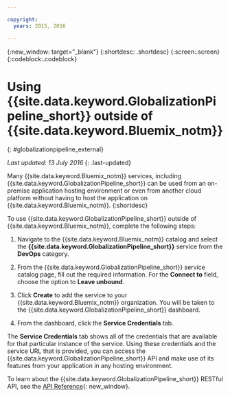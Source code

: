 ```yaml
---

copyright:
  years: 2015, 2016

---
```


{:new_window: target="_blank"}
{:shortdesc: .shortdesc}
{:screen:.screen}
{:codeblock:.codeblock}

# Using {{site.data.keyword.GlobalizationPipeline_short}} outside of {{site.data.keyword.Bluemix_notm}}
{: #globalizationpipeline_external}

*Last updated: 13 July 2016*
{: .last-updated}

Many {{site.data.keyword.Bluemix_notm}} services, including {{site.data.keyword.GlobalizationPipeline_short}} can be used from an on-premise application hosting environment or even from another cloud platform without having to host the application on {{site.data.keyword.Bluemix_notm}}.
{:shortdesc}

To use {{site.data.keyword.GlobalizationPipeline_short}} outside of {{site.data.keyword.Bluemix_notm}}, complete the following steps:

1. Navigate to the {{site.data.keyword.Bluemix_notm}} catalog and select the **{{site.data.keyword.GlobalizationPipeline_short}}** service from the **DevOps** category.

2. From the {{site.data.keyword.GlobalizationPipeline_short}} service catalog page, fill out the required information.  For the **Connect to** field, choose the option to **Leave unbound**.

3. Click **Create** to add the service to your {{site.data.keyword.Bluemix_notm}} organization.  You will be taken to the {{site.data.keyword.GlobalizationPipeline_short}} dashboard.

4. From the dashboard, click the **Service Credentials** tab.  

The **Service Credentials** tab shows all of the credentials that are available for that particular instance of the service.  Using these credentials and the service URL that is provided, you can access the {{site.data.keyword.GlobalizationPipeline_short}} API and make use of its features from your application in any hosting environment.

To learn about the {{site.data.keyword.GlobalizationPipeline_short}} RESTful API, see the [API Reference](https://gp-rest.ng.bluemix.net/translate/swagger/index.html){: new_window}.
